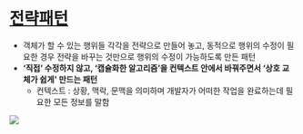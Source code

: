 # [전략패턴](https://victorydntmd.tistory.com/292)

- 객체가 할 수 있는 행위들 각각을 전략으로 만들어 놓고, 동적으로 행위의 수정이 필요한 경우 전략을 바꾸는 것만으로 행위의 수정이 가능하도록 만든 패턴
- **‘직접’ 수정하지 않고, ‘캡슐화한 알고리즘’을 컨텍스트 안에서 바꿔주면서 ‘상호 교체가 쉽게' 만드는 패턴**
    - 컨텍스트 : 상황, 맥락, 문맥을 의미하며 개발자가 어떠한 작업을 완료하는데 필요한 모든 정보를 말함


<img src="https://user-images.githubusercontent.com/48792230/212349577-fee7b277-31a7-4ea2-b118-a588f279def4.jpg"/>
